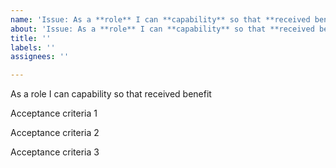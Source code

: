 ```yaml
---
name: 'Issue: As a **role** I can **capability** so that **received benefit**'
about: 'Issue: As a **role** I can **capability** so that **received benefit**'
title: ''
labels: ''
assignees: ''

---
```


As a role I can capability so that received benefit

Acceptance criteria 1

Acceptance criteria 2

Acceptance criteria 3
